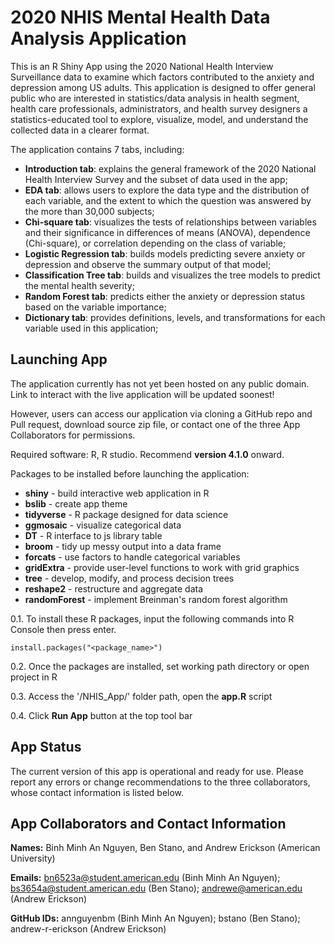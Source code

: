 # 2020 NHIS Mental Health Data Analysis Application

This is an R Shiny App using the 2020 National Health Interview Surveillance data to examine which factors contributed to the anxiety and depression among US adults. This application is designed to offer general public who are interested in statistics/data analysis in health segment, health care professionals, administrators, and health survey designers a statistics-educated tool to explore, visualize, model, and understand the collected data in a clearer format.

The application contains 7 tabs, including:

  * **Introduction tab**: explains the general framework of the 2020 National Health Interview Survey and the subset of data used in the app;
  * **EDA tab**: allows users to explore the data type and the distribution of each variable, and the extent to which the question was answered by the more than 30,000 subjects;
  * **Chi-square tab**: visualizes the tests of relationships between variables and their significance in differences of means (ANOVA), dependence (Chi-square), or correlation depending on the class of variable;
  * **Logistic Regression tab**: builds models predicting severe anxiety or depression and observe the summary output of that model;
  * **Classification Tree tab**: builds and visualizes the tree models to predict the mental health severity;
  * **Random Forest tab**: predicts either the anxiety or depression status based on the variable importance;
  * **Dictionary tab**: provides definitions, levels, and transformations for each variable used in this application;
  

## Launching App

The application currently has not yet been hosted on any public domain. Link to interact with the live application will be updated soonest!

However, users can access our application via cloning a GitHub repo and Pull request, download source zip file, or contact one of the three App Collaborators for permissions. 

Required software: R, R studio. Recommend **version 4.1.0** onward.

Packages to be installed before launching the application:

  * **shiny** - build interactive web application in R
  * **bslib** - create app theme
  * **tidyverse** - R package designed for data science
  * **ggmosaic** - visualize categorical data
  * **DT** - R interface to js library table
  * **broom** - tidy up messy output into a data frame
  * **forcats** - use factors to handle categorical variables
  * **gridExtra** - provide user-level functions to work with grid graphics
  * **tree** - develop, modify, and process decision trees
  * **reshape2** - restructure and aggregate data
  * **randomForest** - implement Breinman's random forest algorithm
  
0.1. To install these R packages, input the following commands into R Console then press enter.

```{r}
install.packages("<package_name>")
```

0.2. Once the packages are installed, set working path directory or open project in R

0.3. Access the '/NHIS_App/' folder path, open the **app.R** script

0.4. Click **Run App** button at the top tool bar

## App Status

The current version of this app is operational and ready for use. Please report any errors or change recommendations to the three collaborators, whose contact information is listed below.

## App Collaborators and Contact Information

**Names:** Binh Minh An Nguyen, Ben Stano, and Andrew Erickson (American University)

**Emails:** bn6523a@student.american.edu (Binh Minh An Nguyen); bs3654a@student.american.edu (Ben Stano); andrewe@american.edu (Andrew Erickson)

**GitHub IDs:** annguyenbm (Binh Minh An Nguyen); bstano (Ben Stano); andrew-r-erickson (Andrew Erickson)
